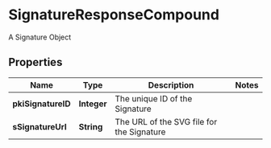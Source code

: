 

# SignatureResponseCompound

A Signature Object

## Properties

| Name | Type | Description | Notes |
|------------ | ------------- | ------------- | -------------|
|**pkiSignatureID** | **Integer** | The unique ID of the Signature |  |
|**sSignatureUrl** | **String** | The URL of the SVG file for the Signature |  |



